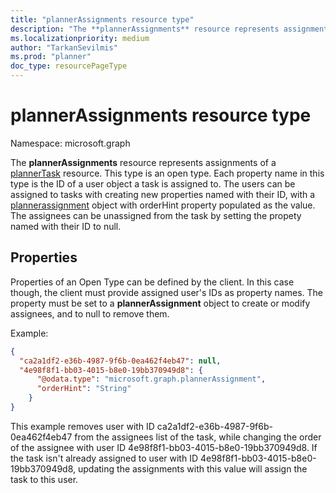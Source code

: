 ```yaml
---
title: "plannerAssignments resource type"
description: "The **plannerAssignments** resource represents assignments of a plannerTask resource. This type is an open type. Each property name in this type "
ms.localizationpriority: medium
author: "TarkanSevilmis"
ms.prod: "planner"
doc_type: resourcePageType
---
```


# plannerAssignments resource type

Namespace: microsoft.graph

The **plannerAssignments** resource represents assignments of a [plannerTask](plannertask.md) resource. This type is an open type. Each property name in this type 
is the ID of a user object a task is assigned to. The users can be assigned to tasks with creating new properties named with their ID, with a [plannerassignment](plannerassignment.md)
object with orderHint property populated as the value. The assignees can be unassigned from the task by setting the propety named with their ID to null.


## Properties
Properties of an Open Type can be defined by the client. In this case though, the client must provide assigned user's IDs as property names. The property must be set to a **plannerAssignment** object to create or modify assignees, and to null to remove them.

Example:

<!-- {
  "blockType": "resource",
  "openType": true,
  "optionalProperties": [ "ca2a1df2-e36b-4987-9f6b-0ea462f4eb47", "4e98f8f1-bb03-4015-b8e0-19bb370949d8" ],
  "@odata.type": "microsoft.graph.plannerAssignments"
}-->
```json
{
  "ca2a1df2-e36b-4987-9f6b-0ea462f4eb47": null,
  "4e98f8f1-bb03-4015-b8e0-19bb370949d8": { 
      "@odata.type": "microsoft.graph.plannerAssignment",
      "orderHint": "String"
    }
}
```
This example removes user with ID ca2a1df2-e36b-4987-9f6b-0ea462f4eb47 from the assignees list of the task, while changing the order of the assignee with user ID 4e98f8f1-bb03-4015-b8e0-19bb370949d8. 
If the task isn't already assigned to user with ID 4e98f8f1-bb03-4015-b8e0-19bb370949d8, updating the assignments with this value will assign the task to this user.

<!-- uuid: 8fcb5dbc-d5aa-4681-8e31-b001d5168d79
2015-10-25 14:57:30 UTC -->
<!-- {
  "type": "#page.annotation",
  "description": "plannerAssignments resource",
  "keywords": "",
  "section": "documentation",
  "tocPath": ""
}-->

